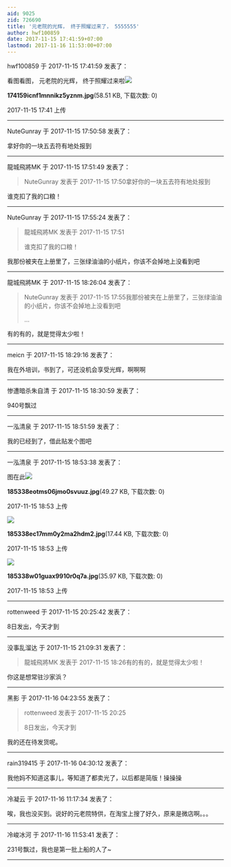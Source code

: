 ```yaml
---
aid: 9025
zid: 726690
title: '元老院的光辉， 终于照耀过来了， 5555555'
author: hwf100859
date: 2017-11-15 17:41:59+07:00
lastmod: 2017-11-16 11:53:00+07:00
---
```


hwf100859 于 2017-11-15 17:41:59 发表了：

看图看图， 元老院的光辉， 终于照耀过来啦![](https://cdn.jsdelivr.net/gh/lzjluzijie/beichao@main/img/174159icnf1mnnikz5yznm.jpg)



**174159icnf1mnnikz5yznm.jpg**(58.51 KB, 下载次数: 0)



2017-11-15 17:41 上传

---------

NuteGunray 于 2017-11-15 17:50:58 发表了：

拿好你的一块五去符有地处报到

---------

龍城飛將MK 于 2017-11-15 17:51:49 发表了：

> NuteGunray 发表于 2017-11-15 17:50拿好你的一块五去符有地处报到



谁克扣了我的口粮！

---------

NuteGunray 于 2017-11-15 17:55:24 发表了：

> 龍城飛將MK 发表于 2017-11-15 17:51
> 
> 谁克扣了我的口粮！



我那份被夹在上册里了，三张绿油油的小纸片，你该不会掉地上没看到吧

---------

龍城飛將MK 于 2017-11-15 18:26:04 发表了：

> NuteGunray 发表于 2017-11-15 17:55我那份被夹在上册里了，三张绿油油的小纸片，你该不会掉地上没看到吧
> 
> ...



有的有的，就是觉得太少啦！

---------

meicn 于 2017-11-15 18:29:16 发表了：

我在外培训，书到了，可还没机会享受光辉，啊啊啊

---------

惨遭暗杀朱自清 于 2017-11-15 18:30:59 发表了：

940号飘过

---------

一泓清泉 于 2017-11-15 18:51:59 发表了：

我的已经到了，借此贴发个图吧

---------

一泓清泉 于 2017-11-15 18:53:38 发表了：

图在此![](https://cdn.jsdelivr.net/gh/lzjluzijie/beichao@main/img/185338eotms06jmo0svuuz.jpg)



**185338eotms06jmo0svuuz.jpg**(49.27 KB, 下载次数: 0)



2017-11-15 18:53 上传



![](https://cdn.jsdelivr.net/gh/lzjluzijie/beichao@main/img/185338ec17mm0y2ma2hdm2.jpg)



**185338ec17mm0y2ma2hdm2.jpg**(17.44 KB, 下载次数: 0)



2017-11-15 18:53 上传



![](https://cdn.jsdelivr.net/gh/lzjluzijie/beichao@main/img/185338w01guax9910r0q7a.jpg)



**185338w01guax9910r0q7a.jpg**(35.97 KB, 下载次数: 0)



2017-11-15 18:53 上传

---------

rottenweed 于 2017-11-15 20:25:42 发表了：

8日发出，今天才到

---------

没事乱溜达 于 2017-11-15 21:09:31 发表了：

> 龍城飛將MK 发表于 2017-11-15 18:26有的有的，就是觉得太少啦！



你这是想常驻沙家浜？

---------

黑影 于 2017-11-16 04:23:55 发表了：

> rottenweed 发表于 2017-11-15 20:25
> 
> 8日发出，今天才到



我的还在待发货呢。

---------

rain319415 于 2017-11-16 04:30:12 发表了：

我他妈不知道这事儿，等知道了都卖光了，以后都是简版！操操操

---------

冷凝云 于 2017-11-16 11:17:34 发表了：

唉，我也没买到。说好的元老院特供，在淘宝上搜了好久，原来是微店啊。。。

---------

冷峻冰河 于 2017-11-16 11:53:41 发表了：

231号飘过，我也是第一批上船的人了~

---------


